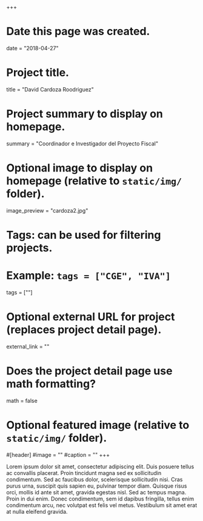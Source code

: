 +++
# Date this page was created.
date = "2018-04-27"

# Project title.
title = "David Cardoza Roodriguez"

# Project summary to display on homepage.
summary = "Coordinador e Investigador del Proyecto Fiscal"

# Optional image to display on homepage (relative to `static/img/` folder).
image_preview = "cardoza2.jpg"

# Tags: can be used for filtering projects.
# Example: `tags = ["CGE", "IVA"]`
tags = [""]

# Optional external URL for project (replaces project detail page).
external_link = ""

# Does the project detail page use math formatting?
math = false

# Optional featured image (relative to `static/img/` folder).
#[header]
#image = ""
#caption = ""
+++

Lorem ipsum dolor sit amet, consectetur adipiscing elit. Duis posuere tellus ac convallis placerat. Proin tincidunt magna sed ex sollicitudin condimentum. Sed ac faucibus dolor, scelerisque sollicitudin nisi. Cras purus urna, suscipit quis sapien eu, pulvinar tempor diam. Quisque risus orci, mollis id ante sit amet, gravida egestas nisl. Sed ac tempus magna. Proin in dui enim. Donec condimentum, sem id dapibus fringilla, tellus enim condimentum arcu, nec volutpat est felis vel metus. Vestibulum sit amet erat at nulla eleifend gravida.

